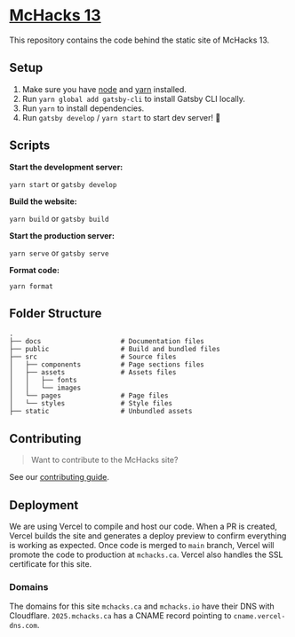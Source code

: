 # [McHacks 13](https://mchacks.ca)

This repository contains the code behind the static site of McHacks 13.

## Setup

1. Make sure you have [node](https://nodejs.org/en/) and [yarn](https://yarnpkg.com/lang/en/) installed.
2. Run `yarn global add gatsby-cli` to install Gatsby CLI locally.
3. Run `yarn` to install dependencies.
4. Run `gatsby develop` / `yarn start` to start dev server! 🚀

## Scripts

**Start the development server:**

`yarn start` or `gatsby develop`

**Build the website:**

`yarn build` or `gatsby build`

**Start the production server:**

`yarn serve` or `gatsby serve`

**Format code:**

`yarn format`

## Folder Structure

    .
    ├── docs                    # Documentation files
    ├── public                  # Build and bundled files
    ├── src                     # Source files
    │   ├── components          # Page sections files
    │   ├── assets              # Assets files
    │   │   ├── fonts
    │   │   └── images
    │   └── pages               # Page files
    │   └── styles              # Style files
    ├── static                  # Unbundled assets

## Contributing

> Want to contribute to the McHacks site?

See our [contributing guide](https://github.com/hackmcgill/mchacks7/blob/develop/docs/CONTRIBUTING.md).

## Deployment

We are using Vercel to compile and host our code. When a PR is created, Vercel builds the site and generates a deploy preview to confirm everything is working as expected. Once code is merged to `main` branch, Vercel will promote the code to production at `mchacks.ca`. Vercel also handles the SSL certificate for this site.

### Domains

The domains for this site `mchacks.ca` and `mchacks.io` have their DNS with Cloudflare. `2025.mchacks.ca` has a CNAME record pointing to `cname.vercel-dns.com`.
